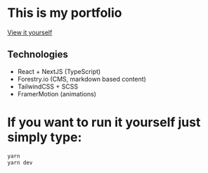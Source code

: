 # This is my portfolio
[View it yourself](https://kapala.xyz/) 
## Technologies

- React + NextJS (TypeScript)
- Forestry.io (CMS, markdown based content)
- TailwindCSS + SCSS
- FramerMotion (animations)

# If you want to run it yourself just simply type:
```bash
yarn
yarn dev
```